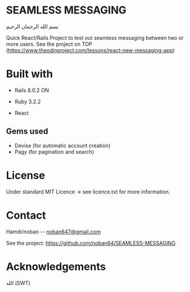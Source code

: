 # SEAMLESS MESSAGING

بسم الله الرحمان الرحيم

Quick React/Rails Project to test out seamless messaging between two or more users.
See the project on TOP (https://www.theodinproject.com/lessons/react-new-messaging-app) 

# Built with

* Rails 8.0.2
ON 
* Ruby 3.2.2

* React 

## Gems used
* Devise (for automatic account creation) 
* Pagy (for pagination and search) 

# License

 Under standard MIT Licence -> see licence.txt for more information.

# Contact

Hamdi/noban -- noban647@gmail.com

See the project: https://github.com/noban64/SEAMLESS-MESSAGING   

# Acknowledgements

 الله (SWT)
